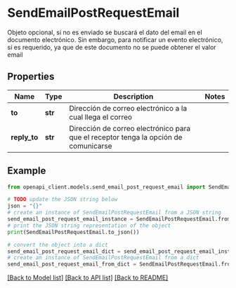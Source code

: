 # SendEmailPostRequestEmail

Objeto opcional, si no es enviado se buscará el dato del email en el documento electrónico. Sin embargo, para notificar un evento electrónico, sí es requerido, ya que de este documento no se puede obtener el valor email

## Properties

Name | Type | Description | Notes
------------ | ------------- | ------------- | -------------
**to** | **str** | Dirección de correo electrónico a la cual llega el correo | 
**reply_to** | **str** | Dirección de correo electrónico para que el receptor tenga la opción de comunicarse | 

## Example

```python
from openapi_client.models.send_email_post_request_email import SendEmailPostRequestEmail

# TODO update the JSON string below
json = "{}"
# create an instance of SendEmailPostRequestEmail from a JSON string
send_email_post_request_email_instance = SendEmailPostRequestEmail.from_json(json)
# print the JSON string representation of the object
print(SendEmailPostRequestEmail.to_json())

# convert the object into a dict
send_email_post_request_email_dict = send_email_post_request_email_instance.to_dict()
# create an instance of SendEmailPostRequestEmail from a dict
send_email_post_request_email_from_dict = SendEmailPostRequestEmail.from_dict(send_email_post_request_email_dict)
```
[[Back to Model list]](../README.md#documentation-for-models) [[Back to API list]](../README.md#documentation-for-api-endpoints) [[Back to README]](../README.md)



